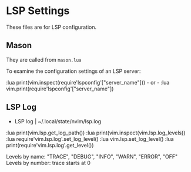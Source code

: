 # LSP Settings

These files are for LSP configuration.

## Mason 

They are called from `mason.lua`

To examine the configuration settings of an LSP server:

:lua print(vim.inspect(require'lspconfig'["server_name"]))
    - or - 
:lua vim.print(require'lspconfig'["server_name"])

## LSP Log 

- LSP log | ~/.local/state/nvim/lsp.log

:lua print(vim.lsp.get_log_path())
:lua print(vim.inspect(vim.lsp.log_levels))
:lua require'vim.lsp.log'.set_log_level(<level>)
:lua vim.lsp.set_log_level(<level>)
:lua print(require'vim.lsp.log'.get_level())

Levels by name: "TRACE", "DEBUG", "INFO", "WARN", "ERROR", "OFF"
Levels by number: trace starts at 0

